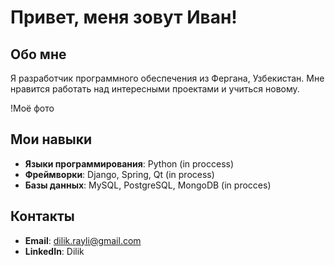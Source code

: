 # Привет, меня зовут Иван!

## Обо мне

Я разработчик программного обеспечения из Фергана, Узбекистан. Мне нравится работать над интересными проектами и учиться новому.

!Моё фото




## Мои навыки

- **Языки программирования**: Python (in proccess)
- **Фреймворки**: Django, Spring, Qt (in process)
- **Базы данных**: MySQL, PostgreSQL, MongoDB (in procces)

## Контакты

- **Email**: dilik.rayli@gmail.com
- **LinkedIn**: Dilik
